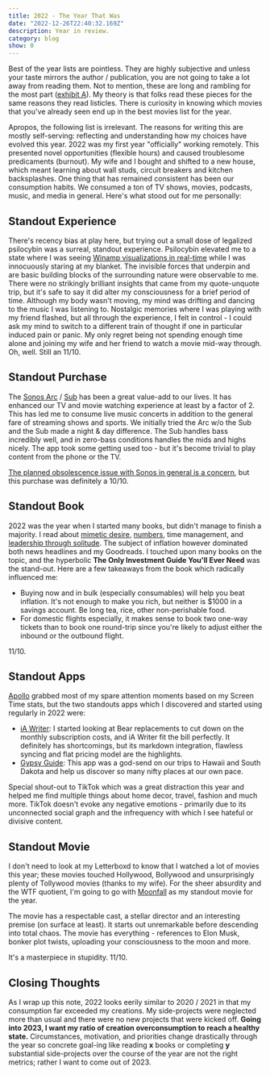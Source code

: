 ```yaml
---
title: 2022 - The Year That Was
date: "2022-12-26T22:40:32.169Z"
description: Year in review.
category: blog
show: 0
---
```


Best of the year lists are pointless. They are highly subjective and unless your taste mirrors the author / publication, you are not going to take a lot away from reading them. Not to mention, these are long and rambling for the most part ([exhibit A](https://www.washingtonpost.com/magazine/2022/12/25/dave-barrys-2022-year-review/)). My theory is that folks read these pieces for the same reasons they read listicles. There is curiosity in knowing which movies that you've already seen end up in the best movies list for the year. 

Apropos, the following list is irrelevant. The reasons for writing this are mostly self-serving: reflecting and understanding how my choices have evolved this year. 2022 was my first year "officially" working remotely. This presented novel opportunities (flexible hours) and caused troublesome predicaments (burnout). My wife and I bought and shifted to a new house, which meant learning about wall studs, circuit breakers and kitchen backsplashes. One thing that has remained consistent has been our consumption habits. We consumed a ton of TV shows, movies, podcasts, music, and media in general. Here's what stood out for me personally:

## Standout Experience

There's recency bias at play here, but trying out a small dose of legalized psilocybin was a surreal, standout experience. Psilocybin elevated me to a state where I was seeing [Winamp visualizations in real-time](https://www.youtube.com/watch?v=RBkhUg1oVIE) while I was innocuously staring at my blanket. The invisible forces that underpin and are basic building blocks of the surrounding nature were observable to me. There were no strikingly brilliant insights that came from my quote-unquote trip, but it's safe to say it did alter my consciousness for a brief period of time. Although my body wasn't moving, my mind was drifting and dancing to the music I was listening to. Nostalgic memories where I was playing with my friend flashed, but all through the experience, I felt in control - I could ask my mind to switch to a different train of thought if one in particular induced pain or panic. My only regret being not spending enough time alone and joining my wife and her friend to watch a movie mid-way through. Oh, well. Still an 11/10.

## Standout Purchase

The [Sonos Arc](https://www.sonos.com/en-us/shop/arc) / [Sub](https://www.sonos.com/en-us/shop/sub) has been a great value-add to our lives. It has enhanced our TV and movie watching experience at least by a factor of 2. This has led me to consume live music concerts in addition to the general fare of streaming shows and sports. We initially tried the Arc w/o the Sub and the Sub made a night & day difference. The Sub handles bass incredibly well, and in zero-bass conditions handles the mids and highs nicely. The app took some getting used too - but it's become trivial to play content from the phone or the TV.  

[The planned obsolescence issue with Sonos in general is a concern](https://www.theregister.com/2020/01/21/sonos_bricking_laudio_gear/), but this purchase was definitely a 10/10.

## Standout Book

2022 was the year when I started many books, but didn't manage to finish a majority. I read about [mimetic desire](https://www.goodreads.com/book/show/54860444-wanting), [numbers](https://www.goodreads.com/book/show/58605460-making-numbers-count), time management, and [leadership through solitude](https://www.goodreads.com/book/show/31451193-lead-yourself-first). The subject of inflation however dominated both news headlines and my Goodreads. I touched upon many books on the topic, and the hyperbolic **The Only Investment Guide You'll Ever Need** was the stand-out. Here are a few takeaways from the book which radically influenced me:

- Buying now and in bulk (especially consumables) will help you beat inflation. It's not enough to make you rich, but neither is $1000 in a savings account. Be long tea, rice, other non-perishable food. 
- For domestic flights especially, it makes sense to book two one-way tickets than to book one round-trip since you're likely to adjust either the inbound or the outbound flight.

11/10.

## Standout Apps

[Apollo](https://apolloapp.io/) grabbed most of my spare attention moments based on my Screen Time stats, but the two standouts apps which I discovered and started using regularly in 2022 were: 

- [iA Writer](https://ia.net/writer): I started looking at Bear replacements to cut down on the monthly subscription costs, and iA Writer fit the bill perfectly. It definitely has shortcomings, but its markdown integration, flawless syncing and flat pricing model are the highlights.
- [Gypsy Guide](https://gypsyguide.com/): This app was a god-send on our trips to Hawaii and South Dakota and help us discover so many nifty places at our own pace. 

Special shout-out to TikTok which was a great distraction this year and helped me find multiple things about home decor, travel, fashion and much more. TikTok doesn't evoke any negative emotions - primarily due to its unconnected social graph and the infrequency with which I see hateful or divisive content.

## Standout Movie

I don't need to look at my Letterboxd to know that I watched a lot of movies this year; these movies touched Hollywood, Bollywood and unsurprisingly plenty of Tollywood movies (thanks to my wife). For the sheer absurdity and the WTF quotient, I'm going to go with [Moonfall](https://letterboxd.com/film/moonfall/) as my standout movie for the year.  

The movie has a respectable cast, a stellar director and an interesting premise (on surface at least). It starts out unremarkable before descending into total chaos. The movie has everything - references to Elon Musk, bonker plot twists, uploading your consciousness to the moon and more. 

It's a masterpiece in stupidity. 11/10.

## Closing Thoughts

As I wrap up this note, 2022 looks eerily similar to 2020 / 2021 in that my consumption far exceeded my creations. My side-projects were neglected more than usual and there were no new projects that were kicked off. **Going into 2023, I want my ratio of creation overconsumption to reach a healthy state.** Circumstances, motivation, and priorities change drastically through the year so concrete goal-ing like reading **x** books or completing **y** substantial side-projects over the course of the year are not the right metrics; rather I want to come out of 2023.